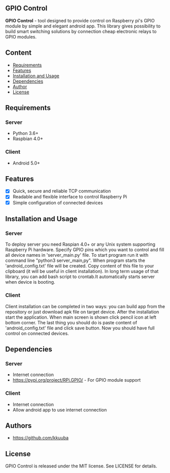 ## GPIO Control
**GPIO Control** - tool designed to provide control on Raspberry pi's GPIO module by simple and elegant android app. This library gives possibility to build smart switching solutions by connection cheap electronic relays to GPIO modules. 

## Content
- [Requirements](#requirements)
- [Features](#features)
- [Installation and Usage](#installation-and-usage)
- [Dependencies](#dependencies)
- [Author](#author)
- [License](#license)

## Requirements
### Server
* Python 3.6+
* Raspbian 4.0+

### Client
* Android 5.0+

## Features
- [x] Quick, secure and reliable TCP communication
- [x] Readable and flexible interface to control Raspberry Pi
- [x] Simple configuration of connected devices

## Installation and Usage
### Server
To deploy server you need Raspian 4.0+ or any Unix system supporting Raspberry Pi hardware. Specify GPIO pins which you want to control and fill all device names in 'server_main.py' file. To start program run it with command line "python3 server_main,py". When program starts the 'android_config.txt' file will be created. Copy content of this file to your clipboard (it will be useful in client installation). In long term usage of that library, you can add bash script to crontab.It automatically starts server when device is booting.

### Client
Client installation can be completed in two ways: you can build app from the repository or just download apk file on target device. After the installation start the application. When main screen is shown click pencil icon at left bottom corner. The last thing you should do is paste content of 'android_config.txt' file and click save button. Now you should have full control on connected devices.

## Dependencies
### Server
* Internet connection
* https://pypi.org/project/RPi.GPIO/ - For GPIO module support

### Client
* Internet connection
* Allow android app to use internet connection
## Authors
* https://github.com/kkuuba

## License
GPIO Control is released under the MIT license. See LICENSE for details.